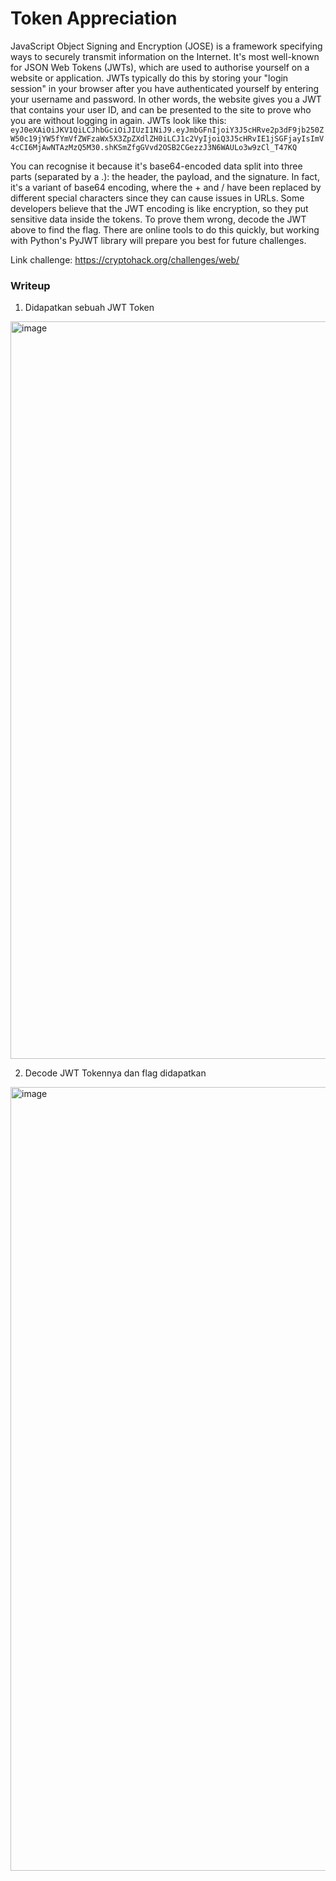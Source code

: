 # Token Appreciation
JavaScript Object Signing and Encryption (JOSE) is a framework specifying ways to securely transmit information on the Internet. It's most well-known for JSON Web Tokens (JWTs), which are used to authorise yourself on a website or application. JWTs typically do this by storing your "login session" in your browser after you have authenticated yourself by entering your username and password. In other words, the website gives you a JWT that contains your user ID, and can be presented to the site to prove who you are without logging in again. JWTs look like this:
`eyJ0eXAiOiJKV1QiLCJhbGciOiJIUzI1NiJ9.eyJmbGFnIjoiY3J5cHRve2p3dF9jb250ZW50c19jYW5fYmVfZWFzaWx5X3ZpZXdlZH0iLCJ1c2VyIjoiQ3J5cHRvIE1jSGFjayIsImV4cCI6MjAwNTAzMzQ5M30.shKSmZfgGVvd2OSB2CGezzJ3N6WAULo3w9zCl_T47KQ`

You can recognise it because it's base64-encoded data split into three parts (separated by a .): the header, the payload, and the signature. In fact, it's a variant of base64 encoding, where the + and / have been replaced by different special characters since they can cause issues in URLs.
Some developers believe that the JWT encoding is like encryption, so they put sensitive data inside the tokens. To prove them wrong, decode the JWT above to find the flag. There are online tools to do this quickly, but working with Python's PyJWT library will prepare you best for future challenges.

Link challenge: https://cryptohack.org/challenges/web/

### Writeup
1. Didapatkan sebuah JWT Token
<img width="1861" height="1180" alt="image" src="https://github.com/user-attachments/assets/1c65d977-84c3-419d-bdc4-882cb3374acc" />

2. Decode JWT Tokennya dan flag didapatkan
<img width="2273" height="1254" alt="image" src="https://github.com/user-attachments/assets/2192d2d2-891b-4786-be7d-cd16a589cc30" />

